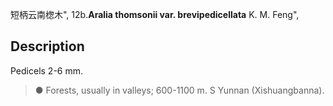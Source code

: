 短柄云南楤木",
12b.**Aralia thomsonii var. brevipedicellata** K. M. Feng",

## Description
Pedicels 2-6 mm.

> ● Forests, usually in valleys; 600-1100 m. S Yunnan (Xishuangbanna).
